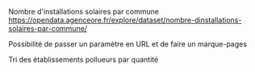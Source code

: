 Nombre d'installations solaires par commune
https://opendata.agenceore.fr/explore/dataset/nombre-dinstallations-solaires-par-commune/

Possibilité de passer un paramètre en URL et de faire un marque-pages

Tri des établissements pollueurs par quantité 
